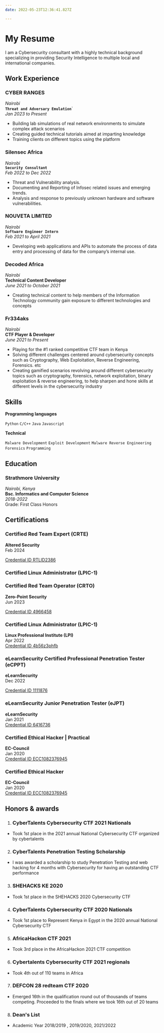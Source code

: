 ```yaml
---
date: 2022-05-23T12:36:41.827Z

---
```

# **My Resume**
I am a Cybersecurity consultant with a highly technical background specializing in providing Security Intelligence to multiple local and international companies. 

## Work Experience


### CYBER RANGES
_Nairobi_ <br>
**`Threat and Adversary Emulation`**` <br>
_Jan 2023 to Present_

- Building lab simulations of real network environments to simulate complex attack scenarios
- Creating guided technical tutorials aimed at imparting knowledge
- Training clients on different topics using the platform

### Silensec Africa
_Nairobi_ <br>
**`Security Consultant`** <br>
_Feb 2022 to Dec 2022_

- Threat and Vulnerability analysis.
- Documenting and Reporting of Infosec related issues and emerging trends.
- Analysis and response to previously unknown hardware and software vulnerabilities.


### NOUVETA LIMITED
_Nairobi_ <br>
**`Software Engineer Intern`** <br>
_Feb 2021 to April 2021_

- Developing web applications and APIs to automate the process of data entry and processing of data for the company’s internal use.


### Decoded Africa
_Nairobi_ <br>
**Technical Content Developer** <br>
_June 2021 to October 2021_

-  Creating technical content to help members of the Information Technology community gain exposure to different technologies and concepts

### Fr334aks
_Nairobi_<br>
**CTF Player & Developer**<br>
_June 2021 to Present_

-   Playing for the #1 ranked competitive CTF team in Kenya
-   Solving different challenges centered around cybersecurity concepts such as Cryptography, Web Exploitation, Reverse Engineering, Forensics. etc
-   Creating gamified scenarios revolving around different cybersecurity topics such as cryptography, forensics, network exploitation, binary exploitation & reverse engineering, to help sharpen and hone skills at different levels in the cybersecurity industry

## Skills

**Programming languages**

`Python`
`C/C++`
`Java`
`Javascript`



**Technical**

`Malware Development`
`Exploit Development`
`Malware Reverse Engineering`
`Forensics`
`Programming`


## Education

### Strathmore University
_Nairobi, Kenya_ <br>
**Bsc. Informatics and Computer Science** <br>
_2018-2022_ <br>
Grade: First Class Honors

## Certifications


### Certified Red Team Expert (CRTE)
**Altered Security** <br>
Feb 2024 <br>

[Credential ID RTLID2386](https://www.credential.net/ea0d2568-f8db-44a2-a073-3d033f956599#gs.4l7g3e)

### Certified Linux Administrator (LPIC-1)

### Certified Red Team Operator (CRTO)
**Zero-Point Security** <br>
Jun 2023 <br>

[Credential ID 4966458](https://eu.badgr.com/public/assertions/5AnirSmZQdCqjNNK9A3Jvw?identity__email=trevorsaudi@gmail.com)

### Certified Linux Administrator (LPIC-1)
**Linux Professional Institute (LPI)** <br>
Apr 2022<br>
[Credential ID 4b56z3phfb](https://cs.lpi.org/caf/Xamman/certification/verify/LPI000515003/4b56z3phfb)

### eLearnSecurity Certified Professional Penetration Tester (eCPPT)
**eLearnSecurity** <br>
Dec 2022 <br>

[Credential ID 1111876](https://verified.elearnsecurity.com/certificates/541dff28-1233-4273-99ed-2b4fe2d6580c)

### eLearnSecurity Junior Penetration Tester (eJPT)
**eLearnSecurity** <br>
Jan 2021 <br>
[Credential ID 6416736](https://verified.elearnsecurity.com/certificates/962ae3aa-58ee-4649-9216-6c11a804a92b)

### Certified Ethical Hacker | Practical
**EC-Council** <br>
Jan 2020 <br>
[Credential ID ECC1082376945](https://aspen.eccouncil.org/VerifyBadge?type=certification&a=8Oxz5wABOq3cgnRAjRypuzMCgfENEfJyUP7O/brUMp4=)


### Certified Ethical Hacker
**EC-Council** <br>
Jan 2020 <br>
[Credential ID ECC1082376945](https://aspen.eccouncil.org/VerifyBadge?type=certification&a=8Oxz5wABOq3cgnRAjRypuzMCgfENEfJyUP7O/brUMp4=)


## Honors & awards
1. ### CyberTalents Cybersecurity CTF 2021 Nationals
- Took 1st place in the 2021 annual National Cybersecurity CTF organized by cybertalents

2. ### CyberTalents Penetration Testing Scholarship
- I was awarded a scholarship to study Penetration Testing and web hacking for 4 months with Cybersecurity for having an outstanding CTF performance

3. ### SHEHACKS KE 2020
- Took 1st place in the SHEHACKS 2020 Cybersecurity CTF


4. ### CyberTalents Cybersecurity CTF 2020 Nationals
- Took 1st place to Represent Kenya in Egypt in the 2020 annual National Cybersecurity CTF

5. ### AfricaHackon CTF 2021
- Took 3rd place in the AfricaHackon 2021 CTF competition

6. ### Cybertalents Cybersecurity CTF 2021 regionals
- Took 4th out of 110 teams in Africa

7. ### DEFCON 28 redteam CTF 2020
- Emerged 16th in the qualification round out of thousands of teams competing. Proceeded to the finals where we took 16th out of 20 teams

8. ### Dean's List
- Academic Year 2018/2019 , 2019/2020, 2021/2022
